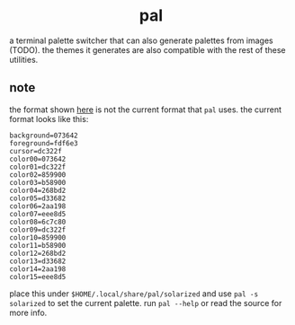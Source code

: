 <h1 align="center">pal</h1>

a terminal palette switcher that can also generate palettes from images (TODO). the themes it generates are also compatible with the rest of these utilities.

## note
the format shown [here](PALETTE.md) is not the current format that `pal` uses. the current format looks like this:
```
background=073642
foreground=fdf6e3
cursor=dc322f
color00=073642
color01=dc322f
color02=859900
color03=b58900
color04=268bd2
color05=d33682
color06=2aa198
color07=eee8d5
color08=6c7c80
color09=dc322f
color10=859900
color11=b58900
color12=268bd2
color13=d33682
color14=2aa198
color15=eee8d5
```

place this under `$HOME/.local/share/pal/solarized` and use `pal -s solarized` to set the current palette. run `pal --help` or read the source for more info.